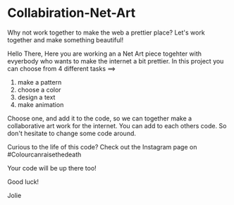 # Collabiration-Net-Art
Why not work together to make the web a prettier place? Let's work together and make something beautiful! 

Hello There, 
Here you are working an a Net Art piece togehter with evyerbody who wants to make the internet a bit prettier.
In this project you can choose from 4 different tasks ==> 
1. make a pattern 
2. choose a color 
3. design a text
4. make animation

Choose one, and add it to the code, so we can together make a collaborative art work for the internet.
You can add to each others code. So don't hesitate to change some code around. 

Curious to the life of this code? Check out the Instagram page on #Colourcanraisethedeath

Your code will be up there too!

Good luck!

Jolie
